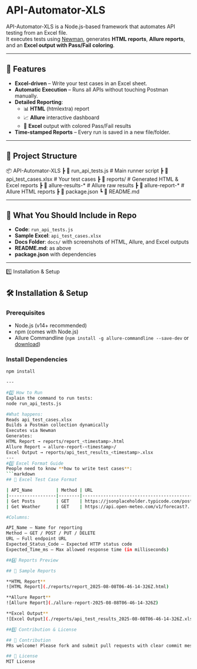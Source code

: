# API-Automator-XLS

API-Automator-XLS is a Node.js-based framework that automates API testing from an Excel file.  
It executes tests using [Newman](https://www.npmjs.com/package/newman), generates **HTML reports**, **Allure reports**, and an **Excel output with Pass/Fail coloring**.

---
## 🚀 Features
- **Excel-driven** – Write your test cases in an Excel sheet.
- **Automatic Execution** – Runs all APIs without touching Postman manually.
- **Detailed Reporting**:
  - 📊 **HTML** (htmlextra) report
  - 📈 **Allure** interactive dashboard
  - 📗 **Excel** output with colored Pass/Fail results
- **Time-stamped Reports** – Every run is saved in a new file/folder.

---

## 📂 Project Structure
📦 API-Automator-XLS
┣ 📜 run_api_tests.js # Main runner script
┣ 📜 api_test_cases.xlsx # Your test cases
┣ 📂 reports/ # Generated HTML & Excel reports
┣ 📂 allure-results-* # Allure raw results
┣ 📂 allure-report-* # Allure HTML reports
┣ 📜 package.json
┗ 📜 README.md

---

## **📌 What You Should Include in Repo**
- **Code**: `run_api_tests.js`
- **Sample Excel**: `api_test_cases.xlsx`
- **Docs Folder**: `docs/` with screenshots of HTML, Allure, and Excel outputs
- **README.md**: as above
- **package.json** with dependencies

---
1️⃣ Installation & Setup

## 🛠 Installation & Setup

### Prerequisites
- Node.js (v14+ recommended)
- npm (comes with Node.js)
- Allure Commandline (`npm install -g allure-commandline --save-dev` or [download](https://docs.qameta.io/allure/))

### Install Dependencies
```bash
npm install

---

#2️⃣ How to Run
Explain the command to run tests:
node run_api_tests.js

#What happens:
Reads api_test_cases.xlsx
Builds a Postman collection dynamically
Executes via Newman
Generates:
HTML Report → reports/report_<timestamp>.html
Allure Report → allure-report-<timestamp>/
Excel Output → reports/api_test_results_<timestamp>.xlsx
---
#3️⃣ Excel Format Guide
People need to know **how to write test cases**:
```markdown
## 📝 Excel Test Case Format

| API_Name         | Method | URL                                      | Expected_Status_Code | Expected_Time_ms |
|------------------|--------|------------------------------------------|----------------------|------------------|
| Get Posts        | GET    | https://jsonplaceholder.typicode.com/posts | 200                  | 1000             |
| Get Weather      | GET    | https://api.open-meteo.com/v1/forecast?... | 200                  | 2000             |

#Columns:

API_Name – Name for reporting
Method – GET / POST / PUT / DELETE
URL – Full endpoint URL
Expected_Status_Code – Expected HTTP status code
Expected_Time_ms – Max allowed response time (in milliseconds)

##4️⃣ Reports Preview

## 📸 Sample Reports

**HTML Report**
![HTML Report](./reports/report_2025-08-08T06-46-14-326Z.html)

**Allure Report**
![Allure Report](./allure-report-2025-08-08T06-46-14-326Z)

**Excel Output**
![Excel Output](./reports/api_test_results_2025-08-08T06-46-14-326Z.xlsx)

##5️⃣ Contribution & License

## 🤝 Contribution
PRs welcome! Please fork and submit pull requests with clear commit messages.

## 📄 License
MIT License
